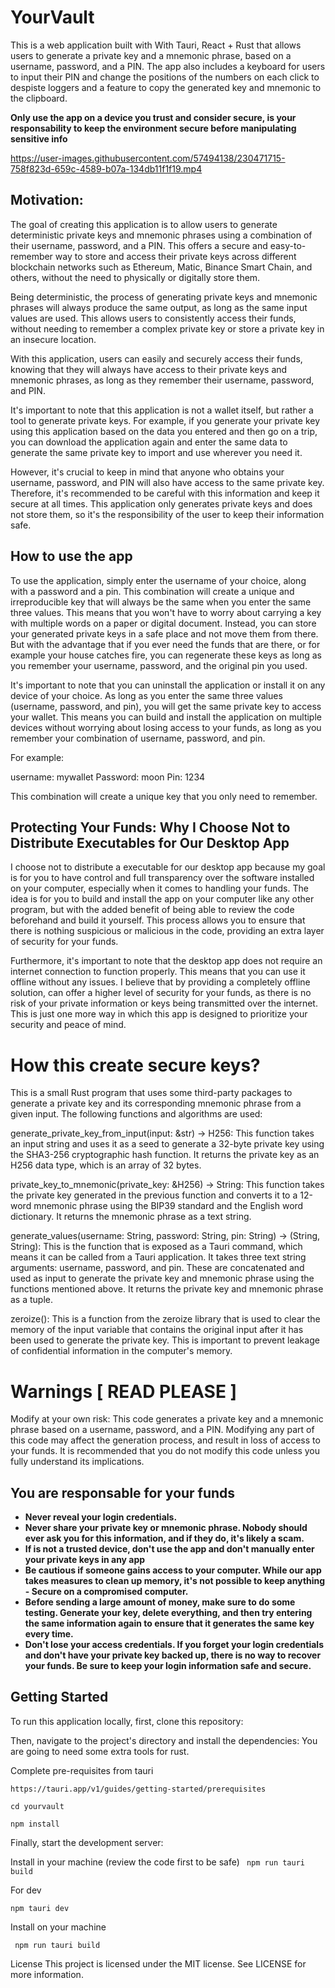 # YourVault

This is a web application built with With Tauri, React + Rust that allows users to generate a private key and a mnemonic phrase, based on a username, password, and a PIN. The app also includes a keyboard for users to input their PIN and change the positions of the numbers on each click to despiste loggers and a feature to copy the generated key and mnemonic to the clipboard.

**Only use the app on a device you trust and consider secure, is your responsability to keep the environment secure before manipulating sensitive info**

https://user-images.githubusercontent.com/57494138/230471715-758f823d-659c-4589-b07a-134db11f1f19.mp4

## Motivation:

The goal of creating this application is to allow users to generate deterministic private keys and mnemonic phrases using a combination of their username, password, and a PIN. This offers a secure and easy-to-remember way to store and access their private keys across different blockchain networks such as Ethereum, Matic, Binance Smart Chain, and others, without the need to physically or digitally store them.

Being deterministic, the process of generating private keys and mnemonic phrases will always produce the same output, as long as the same input values are used. This allows users to consistently access their funds, without needing to remember a complex private key or store a private key in an insecure location.

With this application, users can easily and securely access their funds, knowing that they will always have access to their private keys and mnemonic phrases, as long as they remember their username, password, and PIN.

It's important to note that this application is not a wallet itself, but rather a tool to generate private keys. For example, if you generate your private key using this application based on the data you entered and then go on a trip, you can download the application again and enter the same data to generate the same private key to import and use wherever you need it.

However, it's crucial to keep in mind that anyone who obtains your username, password, and PIN will also have access to the same private key. Therefore, it's recommended to be careful with this information and keep it secure at all times. This application only generates private keys and does not store them, so it's the responsibility of the user to keep their information safe.

## How to use the app

To use the application, simply enter the username of your choice, along with a password and a pin. This combination will create a unique and irreproducible key that will always be the same when you enter the same three values. This means that you won't have to worry about carrying a key with multiple words on a paper or digital document. Instead, you can store your generated private keys in a safe place and not move them from there. But with the advantage that if you ever need the funds that are there, or for example your house catches fire, you can regenerate these keys as long as you remember your username, password, and the original pin you used.

It's important to note that you can uninstall the application or install it on any device of your choice. As long as you enter the same three values (username, password, and pin), you will get the same private key to access your wallet. This means you can build and install the application on multiple devices without worrying about losing access to your funds, as long as you remember your combination of username, password, and pin.

For example:

username: mywallet
Password: moon
Pin: 1234

This combination will create a unique key that you only need to remember.

## Protecting Your Funds: Why I Choose Not to Distribute Executables for Our Desktop App

I choose not to distribute a executable for our desktop app because my goal is for you to have control and full transparency over the software installed on your computer, especially when it comes to handling your funds. The idea is for you to build and install the app on your computer like any other program, but with the added benefit of being able to review the code beforehand and build it yourself. This process allows you to ensure that there is nothing suspicious or malicious in the code, providing an extra layer of security for your funds.

Furthermore, it's important to note that the desktop app does not require an internet connection to function properly. This means that you can use it offline without any issues. I believe that by providing a completely offline solution, can offer a higher level of security for your funds, as there is no risk of your private information or keys being transmitted over the internet. This is just one more way in which this app is designed to prioritize your security and peace of mind.

# How this create secure keys?

This is a small Rust program that uses some third-party packages to generate a private key and its corresponding mnemonic phrase from a given input. The following functions and algorithms are used:

generate_private_key_from_input(input: &str) -> H256: This function takes an input string and uses it as a seed to generate a 32-byte private key using the SHA3-256 cryptographic hash function. It returns the private key as an H256 data type, which is an array of 32 bytes.

private_key_to_mnemonic(private_key: &H256) -> String: This function takes the private key generated in the previous function and converts it to a 12-word mnemonic phrase using the BIP39 standard and the English word dictionary. It returns the mnemonic phrase as a text string.

generate_values(username: String, password: String, pin: String) -> (String, String): This is the function that is exposed as a Tauri command, which means it can be called from a Tauri application. It takes three text string arguments: username, password, and pin. These are concatenated and used as input to generate the private key and mnemonic phrase using the functions mentioned above. It returns the private key and mnemonic phrase as a tuple.

zeroize(): This is a function from the zeroize library that is used to clear the memory of the input variable that contains the original input after it has been used to generate the private key. This is important to prevent leakage of confidential information in the computer's memory.

# Warnings [ READ PLEASE ]

Modify at your own risk: This code generates a private key and a mnemonic phrase based on a username, password, and a PIN. Modifying any part of this code may affect the generation process, and result in loss of access to your funds. It is recommended that you do not modify this code unless you fully understand its implications.

## You are responsable for your funds

- **Never reveal your login credentials.**
- **Never share your private key or mnemonic phrase. Nobody should ever ask you for this information, and if they do, it's likely a scam.**
- **If is not a trusted device, don't use the app and don't manually enter your private keys in any app**
- **Be cautious if someone gains access to your computer. While our app takes measures to clean up memory, it's not possible to keep anything - Secure on a compromised computer.**
- **Before sending a large amount of money, make sure to do some testing. Generate your key, delete everything, and then try entering the same information again to ensure that it generates the same key every time.**
- **Don't lose your access credentials. If you forget your login credentials and don't have your private key backed up, there is no way to recover your funds. Be sure to keep your login information safe and secure.**

## Getting Started

To run this application locally, first, clone this repository:

Then, navigate to the project's directory and install the dependencies: You are going to need some extra tools for rust.

Complete pre-requisites from tauri

`https://tauri.app/v1/guides/getting-started/prerequisites`

```
cd yourvault
```

```
npm install
```

Finally, start the development server:

Install in your machine (review the code first to be safe)
` npm run tauri build`

For dev

```
npm tauri dev
```

Install on your machine

` npm run tauri build`

License
This project is licensed under the MIT license. See LICENSE for more information.
